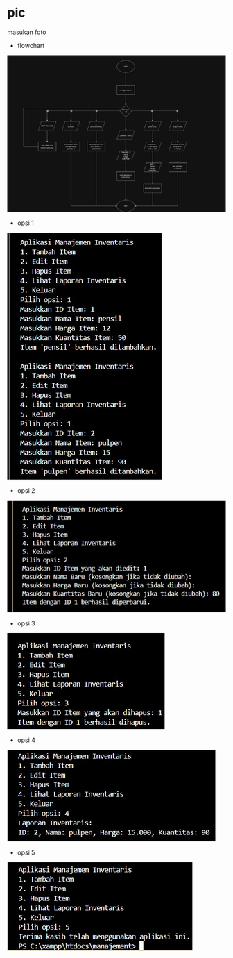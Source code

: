 # pic
masukan foto


- flowchart

![](a/flowchart%20program.png)

- opsi 1

![](a/opsi%201.jpeg)

- opsi 2

![](a/opsi%202.jpeg)

- opsi 3

![](a/opsi%203.jpeg)

- opsi 4

![](a/opsi%204.jpeg)

- opsi 5

![](a/opsi%205.jpeg)